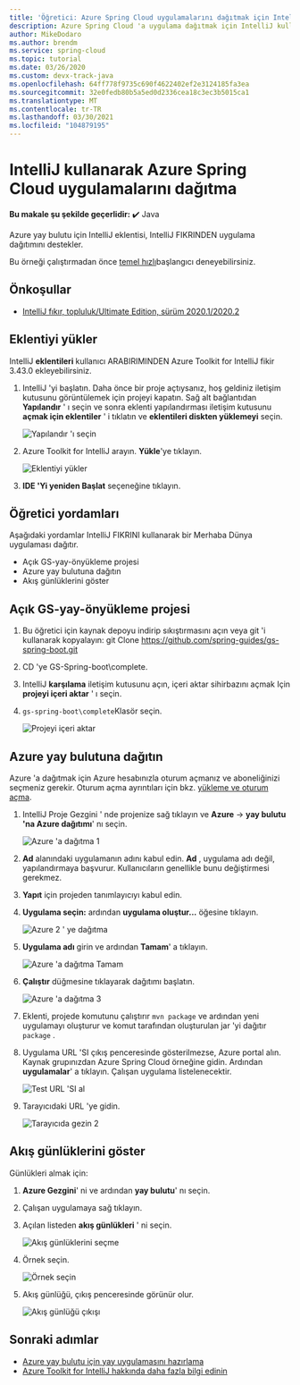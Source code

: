 ```yaml
---
title: 'Öğretici: Azure Spring Cloud uygulamalarını dağıtmak için IntelliJ kullanma'
description: Azure Spring Cloud 'a uygulama dağıtmak için IntelliJ kullanın.
author: MikeDodaro
ms.author: brendm
ms.service: spring-cloud
ms.topic: tutorial
ms.date: 03/26/2020
ms.custom: devx-track-java
ms.openlocfilehash: 64ff778f9735c690f4622402ef2e3124185fa3ea
ms.sourcegitcommit: 32e0fedb80b5a5ed0d2336cea18c3ec3b5015ca1
ms.translationtype: MT
ms.contentlocale: tr-TR
ms.lasthandoff: 03/30/2021
ms.locfileid: "104879195"
---
```

# <a name="use-intellij-to-deploy-azure-spring-cloud-applications"></a>IntelliJ kullanarak Azure Spring Cloud uygulamalarını dağıtma

**Bu makale şu şekilde geçerlidir:** ✔️ Java

Azure yay bulutu için IntelliJ eklentisi, IntelliJ FIKRINDEN uygulama dağıtımını destekler.  

Bu örneği çalıştırmadan önce [temel hızlı](spring-cloud-quickstart.md)başlangıcı deneyebilirsiniz.

## <a name="prerequisites"></a>Önkoşullar
* [IntelliJ fıkır, topluluk/Ultimate Edition, sürüm 2020.1/2020.2](https://www.jetbrains.com/idea/download/#section=windows)

## <a name="install-the-plug-in"></a>Eklentiyi yükler
IntelliJ **eklentileri** kullanıcı ARABIRIMINDEN Azure Toolkit for IntelliJ fikir 3.43.0 ekleyebilirsiniz.

1. IntelliJ 'yi başlatın.  Daha önce bir proje açtıysanız, hoş geldiniz iletişim kutusunu görüntülemek için projeyi kapatın. Sağ alt bağlantıdan **Yapılandır** ' ı seçin ve sonra eklenti yapılandırması iletişim kutusunu **açmak için eklentiler** ' i tıklatın ve **eklentileri diskten yüklemeyi** seçin.

    ![Yapılandır 'ı seçin](media/spring-cloud-intellij-howto/configure-plugin-1.png)

1. Azure Toolkit for IntelliJ arayın.  **Yükle**'ye tıklayın.

    ![Eklentiyi yükler](media/spring-cloud-intellij-howto/install-plugin.png)

1. **IDE 'Yi yeniden Başlat** seçeneğine tıklayın.

## <a name="tutorial-procedures"></a>Öğretici yordamları
Aşağıdaki yordamlar IntelliJ FIKRINI kullanarak bir Merhaba Dünya uygulaması dağıtır.

* Açık GS-yay-önyükleme projesi
* Azure yay bulutuna dağıtın
* Akış günlüklerini göster

## <a name="open-gs-spring-boot-project"></a>Açık GS-yay-önyükleme projesi

1. Bu öğretici için kaynak depoyu indirip sıkıştırmasını açın veya git 'i kullanarak kopyalayın: git Clone https://github.com/spring-guides/gs-spring-boot.git 
1. CD 'ye GS-Spring-boot\complete.
1. IntelliJ **karşılama** iletişim kutusunu açın, içeri aktar sihirbazını açmak Için **projeyi içeri aktar** ' ı seçin.
1. `gs-spring-boot\complete`Klasör seçin.

    ![Projeyi içeri aktar](media/spring-cloud-intellij-howto/import-project-1.png)

## <a name="deploy-to-azure-spring-cloud"></a>Azure yay bulutuna dağıtın
Azure 'a dağıtmak için Azure hesabınızla oturum açmanız ve aboneliğinizi seçmeniz gerekir.  Oturum açma ayrıntıları için bkz. [yükleme ve oturum açma](/azure/developer/java/toolkit-for-intellij/create-hello-world-web-app#installation-and-sign-in).

1. IntelliJ Proje Gezgini ' nde projenize sağ tıklayın ve **Azure**  ->  **yay bulutu 'na Azure dağıtımı**' nı seçin.

    ![Azure 'a dağıtma 1](media/spring-cloud-intellij-howto/deploy-to-azure-1.png)

1. **Ad** alanındaki uygulamanın adını kabul edin. **Ad** , uygulama adı değil, yapılandırmaya başvurur. Kullanıcıların genellikle bunu değiştirmesi gerekmez.
1. **Yapıt** için projeden tanımlayıcıyı kabul edin.
1. **Uygulama seçin:** ardından **uygulama oluştur...** öğesine tıklayın.

    ![Azure 2 ' ye dağıtma](media/spring-cloud-intellij-howto/deploy-to-azure-2.png)

1. **Uygulama adı** girin ve ardından **Tamam**' a tıklayın.

    ![Azure 'a dağıtma Tamam](media/spring-cloud-intellij-howto/deploy-to-azure-2a.png)

1. **Çalıştır** düğmesine tıklayarak dağıtımı başlatın. 

    ![Azure 'a dağıtma 3](media/spring-cloud-intellij-howto/deploy-to-azure-3.png)

1. Eklenti, projede komutunu çalıştırır `mvn package` ve ardından yeni uygulamayı oluşturur ve komut tarafından oluşturulan jar 'yi dağıtır `package` .

1. Uygulama URL 'SI çıkış penceresinde gösterilmezse, Azure portal alın. Kaynak grupınızdan Azure Spring Cloud örneğine gidin.  Ardından **uygulamalar**' a tıklayın.  Çalışan uygulama listelenecektir.

    ![Test URL 'SI al](media/spring-cloud-intellij-howto/get-test-url.png)

1. Tarayıcıdaki URL 'ye gidin.

    ![Tarayıcıda gezin 2](media/spring-cloud-intellij-howto/navigate-in-browser-2.png)

## <a name="show-streaming-logs"></a>Akış günlüklerini göster
Günlükleri almak için:
1. **Azure Gezgini**' ni ve ardından **yay bulutu**' nı seçin.
1. Çalışan uygulamaya sağ tıklayın.
1. Açılan listeden **akış günlükleri** ' ni seçin.

    ![Akış günlüklerini seçme](media/spring-cloud-intellij-howto/streaming-logs.png)

1. Örnek seçin.

    ![Örnek seçin](media/spring-cloud-intellij-howto/select-instance.png)

1. Akış günlüğü, çıkış penceresinde görünür olur.

    ![Akış günlüğü çıkışı](media/spring-cloud-intellij-howto/streaming-log-output.png)

## <a name="next-steps"></a>Sonraki adımlar
* [Azure yay bulutu için yay uygulamasını hazırlama](how-to-prepare-app-deployment.md)
* [Azure Toolkit for IntelliJ hakkında daha fazla bilgi edinin](/azure/developer/java/toolkit-for-intellij/)
